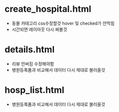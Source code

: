 # create_hospital.html
- 동물 카테고리 css수정할것 hover 및 checked가 안먹힘
- 시간되면 레이아웃 다시 짜볼것

# details.html
- 리뷰 안써짐 수정해야함
- 병원등록폼과 비교해서 데이터 다시 제대로 불러올것

# hosp_list.html
- 병원등록폼과 비교해서 데이터 다시 제대로 불러올것